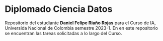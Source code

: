 # Diplomado Ciencia Datos
Repositorio del estudiante **Daniel Felipe Riaño Rojas** para el Curso de IA, Universida Nacional de Colombia semestre 2023-1. En en este repositorio se encuentran las tareas solicitadas a lo largo del Curso.

